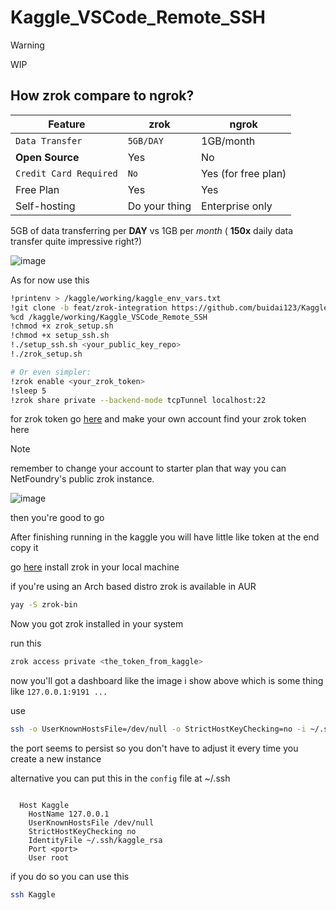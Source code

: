 # Kaggle_VSCode_Remote_SSH

> [!WARNING]
>
> WIP

## How zrok compare to ngrok?

| Feature                | zrok          | ngrok               |
| ---------------------- | ------------- | ------------------- |
| `Data Transfer`        | `5GB/DAY`     | 1GB/month           |
| **Open Source**        | Yes           | No                  |
| `Credit Card Required` | `No`          | Yes (for free plan) |
| Free Plan              | Yes           | Yes                 |
| Self-hosting           | Do your thing | Enterprise only     |

5GB of data transferring per **DAY** vs 1GB per _month_ ( **150x** daily data transfer quite impressive right?)

![image](https://github.com/user-attachments/assets/96b2c14a-dc22-46db-a8f0-7229380a6173)

As for now use this

```bash
!printenv > /kaggle/working/kaggle_env_vars.txt
!git clone -b feat/zrok-integration https://github.com/buidai123/Kaggle_VSCode_Remote_SSH.git /kaggle/working/Kaggle_VSCode_Remote_SSH
%cd /kaggle/working/Kaggle_VSCode_Remote_SSH
!chmod +x zrok_setup.sh
!chmod +x setup_ssh.sh
!./setup_ssh.sh <your_public_key_repo>
!./zrok_setup.sh

# Or even simpler:
!zrok enable <your_zrok_token>
!sleep 5
!zrok share private --backend-mode tcpTunnel localhost:22
```

for zrok token go [here](https://myzrok.io/) and make your own account find your zrok token here

> [!NOTE]
>
> remember to change your account to starter plan that way you can NetFoundry's public zrok instance.

![image](https://github.com/user-attachments/assets/5692143f-617e-40a0-8700-aea87aac1e0d)

then you're good to go

After finishing running in the kaggle you will have little like token at the end copy it

go [here](https://docs.zrok.io/docs/guides/install/) install zrok in your local machine

if you're using an Arch based distro zrok is available in AUR

```bash
yay -S zrok-bin
```

Now you got zrok installed in your system

run this

```bash
zrok access private <the_token_from_kaggle>
```

now you'll got a dashboard like the image i show above which is some thing like `127.0.0.1:9191 ...`

use

```bash
ssh -o UserKnownHostsFile=/dev/null -o StrictHostKeyChecking=no -i ~/.ssh/kaggle_rsa -p <port(here mine is 9191)> root@127.0.0.1
```

the port seems to persist so you don't have to adjust it every time you create a new instance

alternative you can put this in the `config` file at ~/.ssh

```text

  Host Kaggle
    HostName 127.0.0.1
    UserKnownHostsFile /dev/null
    StrictHostKeyChecking no
    IdentityFile ~/.ssh/kaggle_rsa
    Port <port>
    User root
```

if you do so you can use this

```bash
ssh Kaggle
```
